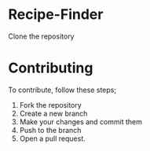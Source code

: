 # Recipe-Finder
Clone the repository
# Contributing
To contribute, follow these steps;
1. Fork the repository
2. Create a new branch
3. Make your changes and commit them
4. Push to the branch
5. Open a pull request.
